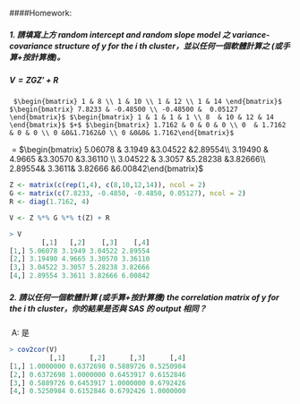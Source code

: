####Homework:   

##### 1. 請填寫上方 random intercept and random slope model 之 variance‐covariance structure of $y$ for the $i$ th cluster，並以任何一個軟體計算之 (或手算+按計算機)。

##### 	$V = ZGZ' + R$

  	 $\begin{bmatrix} 1 & 8 \\ 1 & 10 \\ 1 & 12 \\ 1 & 14 \end{bmatrix}$ $\begin{bmatrix} 7.8233 & -0.48500 \\ -0.48500 &  0.05127 \end{bmatrix}$ $\begin{bmatrix} 1 & 1 & 1 & 1 \\ 8  & 10 & 12 & 14 \end{bmatrix}$ $+$ $\begin{bmatrix} 1.7162 & 0 & 0 & 0 \\ 0  & 1.7162 & 0 & 0 \\ 0 &0&1.7162&0 \\ 0 &0&0& 1.7162\end{bmatrix}$

​	   $=$ $\begin{bmatrix} 5.06078 & 3.1949 &3.04522 &2.89554\\ 3.19490 & 4.9665 &3.30570 &3.36110 \\  3.04522 & 3.3057 &5.28238 &3.82666\\ 2.89554& 3.3611& 3.82666 &6.00842\end{bmatrix}$ 

```R
Z <- matrix(c(rep(1,4), c(8,10,12,14)), ncol = 2)
G <- matrix(c(7.8233, -0.4850, -0.4850, 0.05127), ncol = 2)
R <- diag(1.7162, 4)

V <- Z %*% G %*% t(Z) + R 

> V
        [,1]   [,2]    [,3]    [,4]
[1,] 5.06078 3.1949 3.04522 2.89554
[2,] 3.19490 4.9665 3.30570 3.36110
[3,] 3.04522 3.3057 5.28238 3.82666
[4,] 2.89554 3.3611 3.82666 6.00842
```



##### 2. 請以任何一個軟體計算 (或手算+按計算機) the correlation matrix of $y$ for the $i$ th cluster，你的結果是否與 SAS 的 output 相同？

​	A: 是

```R
> cov2cor(V)
          [,1]      [,2]      [,3]      [,4]
[1,] 1.0000000 0.6372698 0.5889726 0.5250984
[2,] 0.6372698 1.0000000 0.6453917 0.6152846
[3,] 0.5889726 0.6453917 1.0000000 0.6792426
[4,] 0.5250984 0.6152846 0.6792426 1.0000000
```

